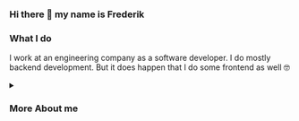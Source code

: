 ### Hi there 👋 my name is Frederik

### What I do

I work at an engineering company as a software developer. I do mostly backend development. But it does happen that I do some frontend as well 🤓 

<details>
<summary>
<h3>More About me</h3>
</summary>
  
### My skills and tools I use

#### Languages 
![Java](https://img.shields.io/badge/Java-%23FF0000?style=flat-square&logo=java&logoColor=white)
![Python](https://img.shields.io/badge/Python-%233776AB?style=flat-square&logo=python&logoColor=white)
![TypeScript](https://img.shields.io/badge/TypeScript-%233178C6?style=flat-square&logo=typescript&logoColor=white)
![C#](https://img.shields.io/badge/C%23-%23239120?style=flat-square&logo=c-sharp&logoColor=white)



#### Technologies
![Flask](https://img.shields.io/badge/Flask-%23000000?logo=flask&logoColor=white&style=flat-square)
![OpenAI API](https://img.shields.io/badge/OpenAI%20API-%23412991?style=flat-square)
![Angular](https://img.shields.io/badge/Angular-%23DD0031?logo=angular&logoColor=white&style=flat-square)
![.NET](https://img.shields.io/badge/.NET-%23512BD4?logo=dotnet&logoColor=white&style=flat-square)
![MySQL](https://img.shields.io/badge/MySQL-%234479A1?style=flat-square&logo=mysql&logoColor=white)
![Git](https://img.shields.io/badge/Git-%23F05032?style=flat-square&logo=git&logoColor=white)
![DigitalOcean](https://img.shields.io/badge/DigitalOcean-%230080FF?style=flat-square&logo=digitalocean&logoColor=white)
![Microsoft Azure](https://img.shields.io/badge/Microsoft%20Azure-%230078D4?style=flat-square&logo=microsoft-azure&logoColor=white)
![GitHub](https://img.shields.io/badge/GitHub-%23181717?style=flat-square&logo=github&logoColor=white)
![Azure DevOps](https://img.shields.io/badge/Azure%20DevOps-%230078D7?style=flat-square&logo=azure-devops&logoColor=white)
![Apache Tomcat](https://img.shields.io/badge/Apache%20Tomcat-%23F8DC75?style=flat-square&logo=apache-tomcat&logoColor=black)

#### Operating systems
![macOS](https://img.shields.io/badge/macOS-%23000000?style=flat-square&logo=apple&logoColor=white)
![Windows](https://img.shields.io/badge/Windows-%230078D6?style=flat-square&logo=windows&logoColor=white)
![Linux Mint](https://img.shields.io/badge/Linux%20Mint-%2387CF3E?style=flat-square&logo=linux-mint&logoColor=white)

#### Favorite text editors and IDEs
![Visual Studio Code](https://img.shields.io/badge/Visual%20Studio%20Code-%23007ACC?style=flat-square&logo=visual-studio-code&logoColor=white)
![LunarVim](https://img.shields.io/badge/LunarVim-%237F00FF?style=flat-square&logo=vim&logoColor=white)
![IntelliJ IDEA](https://img.shields.io/badge/IntelliJ%20IDEA-%23000000?style=flat-square&logo=intellij-idea&logoColor=white)

#### Things I'm learning

🌱 How to deploy LLM applications for in-house use with Python and Flask - at my job

:mortar_board: Math - in my spare time

#### Interested in learning
![Rust](https://img.shields.io/badge/Rust-%23000000?style=flat-square&logo=rust&logoColor=white)

### Personal

Pronouns: he/him

</details>

<!--
**FrederikGJ/FrederikGJ** is a ✨ _special_ ✨ repository because its `README.md` (this file) appears on your GitHub profile.

Here are some ideas to get you started:

- 🔭 I’m currently working on ...
- 🌱 I’m currently learning ...
- 👯 I’m looking to collaborate on ...
- 🤔 I’m looking for help with ...
- 💬 Ask me about ...
- 📫 How to reach me: ...
- 😄 Pronouns: ...
- ⚡ Fun fact: ...
-->
